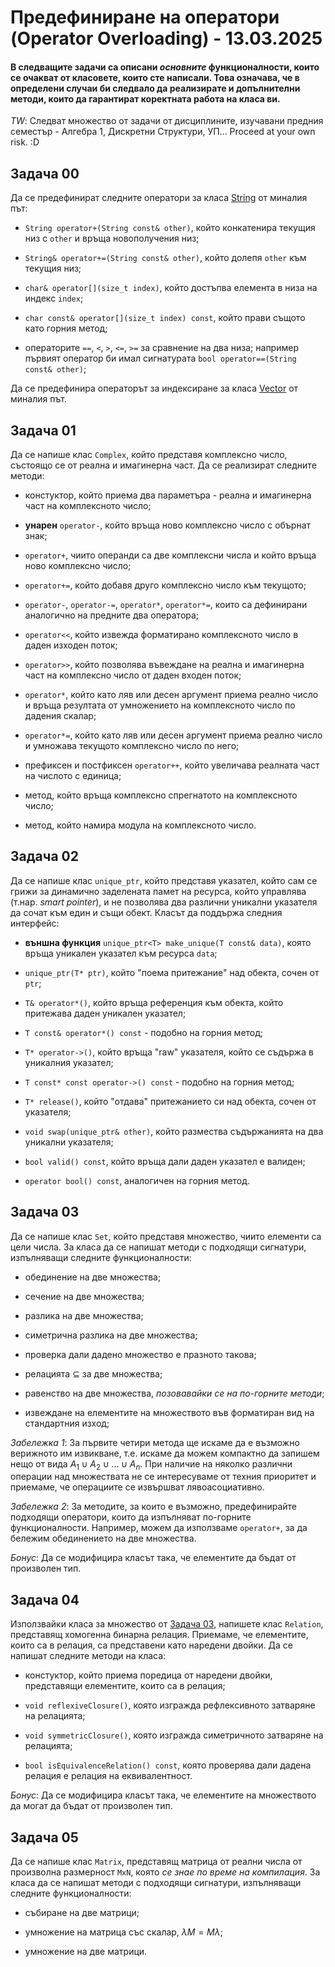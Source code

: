 # Предефиниране на оператори (Operator Overloading) - 13.03.2025

#### В следващите задачи са описани *основните* функционалности, които се очакват от класовете, които сте написали. Това означава, че в определени случаи би следвало да реализирате и допълнителни методи, които да гарантират коректната работа на класа ви.

*TW*: Следват множество от задачи от дисциплините, изучавани предния семестър - Алгебра 1, Дискретни Структури, УП... Proceed at your own risk. :D

## Задача 00

Да се предефинират следните оператори за класа [String](/04.%20Rule%20of%20Three/README.md/#задача-01) от миналия път:

- `String operator+(String const& other)`, който конкатенира текущия низ с `other` и връща новополучения низ;

- `String& operator+=(String const& other)`, който долепя `other` към текущия низ;

- `char& operator[](size_t index)`, който достъпва елемента в низа на индекс `index`;

- `char const& operator[](size_t index) const`, който прави същото като горния метод;

- операторите `==`, `<`, `>`, `<=`, `>=` за сравнение на два низа; например първият оператор би имал сигнатурата `bool operator==(String const& other)`;

Да се предефинира операторът за индексиране за класа [Vector](/04.%20Rule%20of%20Three/README.md/#задача-02) от миналия път.

## Задача 01

Да се напише клас `Complex`, който представя комплексно число, състоящо се от реална и имагинерна част. Да се реализират следните методи:

- констуктор, който приема два параметъра - реална и имагинерна част на комплексното число;

- **унарен** `operator-`, който връща ново комплексно число с обърнат знак;

- `operator+`, чиито операнди са две комплексни числа и който връща ново комплексно число;

- `operator+=`, който добавя друго комплексно число към текущото;

- `operator-`, `operator-=`, `operator*`, `operator*=`, които са дефинирани аналогично на предните два оператора;

- `operator<<`, който извежда форматирано комплексното число в даден изходен поток;

- `operator>>`, който позволява въвеждане на реална и имагинерна част на комплексно число от даден входен поток;

- `operator*`, който като ляв или десен аргумент приема реално число и връща резултата от умножението на комплексното число по дадения скалар;

- `operator*=`, който като ляв или десен аргумент приема реално число и умножава текущото комплексно число по него;

- префиксен и постфиксен `operator++`, който увеличава реалната част на числото с единица;

- метод, който връща комплексно спрегнатото на комплексното число;

- метод, който намира модула на комплексното число.

## Задача 02

Да се напише клас `unique_ptr`, който представя указател, който сам се грижи за динамично заделената памет на ресурса, който управлява (т.нар. *smart pointer*), и не позволява два различни уникални указателя да сочат към един и същи обект. Класът да поддържа следния интерфейс:

- **външна функция** `unique_ptr<T> make_unique(T const& data)`, която връща уникален указател към ресурса `data`;

- `unique_ptr(T* ptr)`, който "поема притежание" над обекта, сочен от `ptr`;

- `T& operator*()`, който връща референция към обекта, който притежава даден уникален указател;

- `T const& operator*() const` - подобно на горния метод;

- `T* operator->()`, който връща "raw" указателя, който се съдържа в уникалния указател;

- `T const* const operator->() const` - подобно на горния метод;

- `T* release()`, който "отдава" притежанието си над обекта, сочен от указателя;

- `void swap(unique_ptr& other)`, който размества съдържанията на два уникални указателя;

- `bool valid() const`, който връща дали даден указател е валиден;

- `operator bool() const`, аналогичен на горния метод.

## Задача 03

Да се напише клас `Set`, който представя множество, чиито елементи са цели числа. За класа да се напишат методи с подходящи сигнатури, изпълняващи следните функционалности:

- обединение на две множества;

- сечение на две множества;

- разлика на две множества;

- симетрична разлика на две множества;

- проверка дали дадено множество е празното такова;

- релацията $\subseteq$ за две множества;

- равенство на две множества, *позовавайки се на по-горните методи*;

- извеждане на елементите на множеството във форматиран вид на стандартния изход;

*Забележка 1*: За първите четири метода ще искаме да е възможно верижното им извикване, т.е. искаме да можем компактно да запишем нещо от вида $A_1 \cup A_2 \cup ... \cup A_n$. При наличие на няколко различни операции над множествата не се интересуваме от техния приоритет и приемаме, че операциите се извършват лявоасоциативно.  

*Забележка 2*: За методите, за които е възможно, предефинирайте подходящи оператори, които да изпълняват по-горните функционалности. Например, можем да използваме `operator+`, за да бележим обединението на две множества.

*Бонус*: Да се модифицира класът така, че елементите да бъдат от произволен тип.

## Задача 04

Използвайки класа за множество от [Задача 03](#задача-03), напишете клас `Relation`, представящ хомогенна бинарна релация. Приемаме, че елементите, които са в релация, са представени като наредени двойки. Да се напишат следните методи на класа:

- констуктор, който приема поредица от наредени двойки, представящи елементите, които са в релация;

- `void reflexiveClosure()`, която изгражда рефлексивното затваряне на релацията;

- `void symmetricClosure()`, която изгражда симетричното затваряне на релацията;

- `bool isEquivalenceRelation() const`, която проверява дали дадена релация е релация на еквивалентност.

*Бонус*: Да се модифицира класът така, че елементите на множеството да могат да бъдат от произволен тип.

## Задача 05

Да се напише клас `Matrix`, представящ матрица от реални числа от произволна размерност `MxN`, която *се знае по време на компилация*. За класа да се напишат методи с подходящи сигнатури, изпълняващи следните функционалности:

- събиране на две матрици;

- умножение на матрица със скалар, $\lambda M = M \lambda$;

- умножение на две матрици.